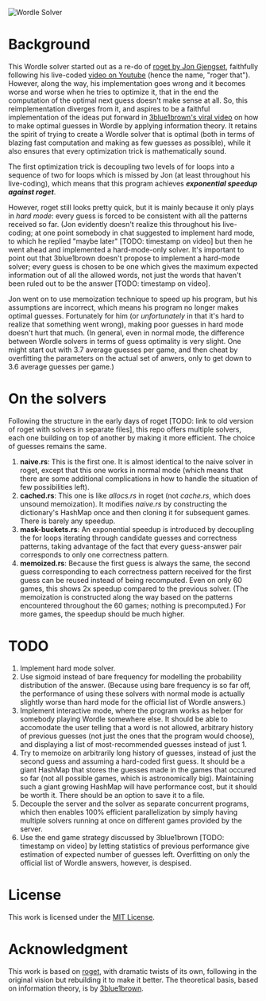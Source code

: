 ![Wordle Solver](https://user-images.githubusercontent.com/51146895/229331944-10d7fc59-262a-4b6e-b9c4-2442fab565d8.gif)

# Background

This Wordle solver started out as a re-do of [roget by Jon Gjengset](https://github.com/jonhoo/roget), faithfully following his live-coded [video on Youtube](https://youtu.be/doFowk4xj7Q) (hence the name, "roger that"). However, along the way, his implementation goes wrong and it becomes worse and worse when he tries to optimize it, that in the end the computation of the optimal next guess doesn't make sense at all. So, this reimplementation diverges from it, and aspires to be a faithful implementation of the ideas put forward in [3blue1brown's viral video](https://www.youtube.com/watch?v=v68zYyaEmEA) on how to make optimal guesses in Wordle by applying information theory. It retains the spirit of trying to create a Wordle solver that is optimal (both in terms of blazing fast computation and making as few guesses as possible), while it also ensures that every optimization trick is mathematically sound.

The first optimization trick is decoupling two levels of for loops into a sequence of two for loops which is missed by Jon (at least throughout his live-coding), which means that this program achieves ***exponential speedup against roget***.

However, roget still looks pretty quick, but it is mainly because it only plays in *hard mode*: every guess is forced to be consistent with all the patterns received so far. (Jon evidently doesn't realize this throughout his live-coding; at one point somebody in chat suggested to implement hard mode, to which he replied "maybe later" [TODO: timestamp on video] but then he went ahead and implemented a hard-mode-only solver. It's important to point out that 3blue1brown doesn't propose to implement a hard-mode solver; every guess is chosen to be one which gives the maximum expected information out of all the allowed words, not just the words that haven't been ruled out to be the answer [TODO: timestamp on video].

Jon went on to use memoization technique to speed up his program, but his assumptions are incorrect, which means his program no longer makes optimal guesses. Fortunately for him (or *unfortunately* in that it's hard to realize that something went wrong), making poor guesses in hard mode doesn't hurt that much. (In general, even in normal mode, the difference between Wordle solvers in terms of guess optimality is very slight. One might start out with 3.7 average guesses per game, and then cheat by overfitting the parameters on the actual set of anwers, only to get down to 3.6 average guesses per game.)

# On the solvers

Following the structure in the early days of roget [TODO: link to old version of roget with solvers in separate files], this repo offers multiple solvers, each one building on top of another by making it more efficient. The choice of guesses remains the same.
1. **naive.rs**: This is the first one. It is almost identical to the naive solver in roget, except that this one works in normal mode (which means that there are some additional complications in how to handle the situation of few possibilities left).
2. **cached.rs**: This one is like *allocs.rs* in roget (not *cache.rs*, which does unsound memoization). It modifies *naive.rs* by constructing the dictionary's HashMap once and then cloning it for subsequent games. There is barely any speedup.
3. **mask-buckets.rs**: An exponential speedup is introduced by decoupling the for loops iterating through candidate guesses and correctness patterns, taking advantage of the fact that every guess-answer pair corresponds to only one correctness pattern.
4. **memoized.rs**: Because the first guess is always the same, the second guess corresponding to each correctness pattern received for the first guess can be reused instead of being recomputed. Even on only 60 games, this shows 2x speedup compared to the previous solver. (The memoization is constructed along the way based on the patterns encountered throughout the 60 games; nothing is precomputed.) For more games, the speedup should be much higher.

# TODO

1. Implement hard mode solver.
2. Use sigmoid instead of bare frequency for modelling the probability distribution of the answer. (Because using bare frequency is so far off, the performance of using these solvers with normal mode is actually slightly worse than hard mode for the official list of Wordle answers.)
3. Implement interactive mode, where the program works as helper for somebody playing Wordle somewhere else. It should be able to accomodate the user telling that a word is not allowed, arbitrary history of previous guesses (not just the ones that the program would choose), and displaying a list of most-recommended guesses instead of just 1.
4. Try to memoize on arbitrarily long history of guesses, instead of just the second guess and assuming a hard-coded first guess. It should be a giant HashMap that stores the guesses made in the games that occured so far (not all possible games, which is astronomically big). Maintaining such a giant growing HashMap will have performance cost, but it should be worth it. There should be an option to save it to a file.
5. Decouple the server and the solver as separate concurrent programs, which then enables 100% efficient parallelization by simply having multiple solvers running at once on different games provided by the server.
6. Use the end game strategy discussed by 3blue1brown [TODO: timestamp on video] by letting statistics of previous performance give estimation of expected number of guesses left. Overfitting on only the official list of Wordle answers, however, is despised.

# License

This work is licensed under the [MIT License](http://opensource.org/licenses/MIT).

# Acknowledgment

This work is based on [roget](https://github.com/jonhoo/roget), with dramatic twists of its own, following in the original vision but rebuilding it to make it better. The theoretical basis, based on information theory, is by [3blue1brown](https://www.youtube.com/@3blue1brown).
